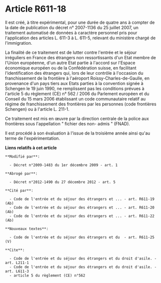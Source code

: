 # Article R611-18

Il est créé, à titre expérimental, pour une durée de quatre ans à compter de la date de publication du décret n° 2007-1136 du
25 juillet 2007, un traitement automatisé de données à caractère personnel pris pour l'application des articles L. 611-3 à L.
611-5, relevant du ministère chargé de l'immigration. 

La finalité de ce traitement est de lutter contre l'entrée et le séjour irréguliers en France des étrangers non
ressortissants d'un Etat membre de l'Union européenne, d'un autre Etat partie à l'accord sur l'Espace économique européen ou
de la Confédération suisse, en facilitant l'identification des étrangers qui, lors de leur contrôle à l'occasion du
franchissement de la frontière à l'aéroport Roissy-Charles-de-Gaulle, en provenance d'un pays tiers aux Etats parties à la
convention signée à Schengen le 19 juin 1990, ne remplissent pas les conditions prévues à l'article 5 du règlement (CE) n°
562 / 2006 du Parlement européen et du Conseil du 15 mars 2006 établissant un code communautaire relatif au régime de
franchissement des frontières par les personnes (code frontières Schengen) ou à l'article L. 211-1. 

Ce traitement est mis en œuvre par la direction centrale de la police aux frontières sous l'appellation " fichier des non-
admis " (FNAD). 

Il est procédé à son évaluation à l'issue de la troisième année ainsi qu'au terme de l'expérimentation.

**Liens relatifs à cet article**

	**Modifié par**:

	  - Décret n°2009-1483 du 1er décembre 2009 - art. 1

	**Abrogé par**:

	  - Décret n°2012-1490 du 27 décembre 2012 - art. 5

	**Cité par**:

	  - Code de l'entrée et du séjour des étrangers et ... - art. R611-19 (Ab)
	  - Code de l'entrée et du séjour des étrangers et ... - art. R611-20 (Ab)
	  - Code de l'entrée et du séjour des étrangers et ... - art. R611-22 (Ab)

	**Nouveaux textes**:

	  - Code de l'entrée et du séjour des étrangers et du  - art. R611-25 (V)

	**Cite**:

	  - Code de l'entrée et du séjour des étrangers et du droit d'asile. - art. L211-1
	  - Code de l'entrée et du séjour des étrangers et du droit d'asile. - art. L611-3
	  - article 5 du règlement (CE) n°562
